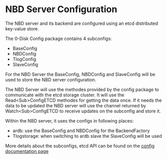 # NBD Server Configuration

The NBD server and its backend are configured using an etcd distributed key-value store.

The 0-Disk Config package contains 4 subconfigs:
  * BaseConfig
  * NBDConfig
  * TlogConfig
  * SlaveConfig

For the NBD Server the BaseConfig, NBDConfig and SlaveConfig will be used to store the NBD server configuration.

The NBD Server will use the methodes provided by the config package to communicate with the etcd storage cluster. It will use the Read\<Sub\>ConfigETCD methodes for getting the data once. If it needs the data to be updated the NBD server will use the channel returned by Watch\<Sub\>ConfigETCD to receive updates on the subconfig and store it.

Within the NBD server, it uses the configs in following places:
  * ardb: use the BaseConfig and NBDConfig for the BackendFactory
  * Tlogstorage: when switching to ardb slave the SlaveConfig will be used

More details about the subconfigs, etcd API can be found on the [config documentation page][configDoc]

[configDoc]: /docs/config.md